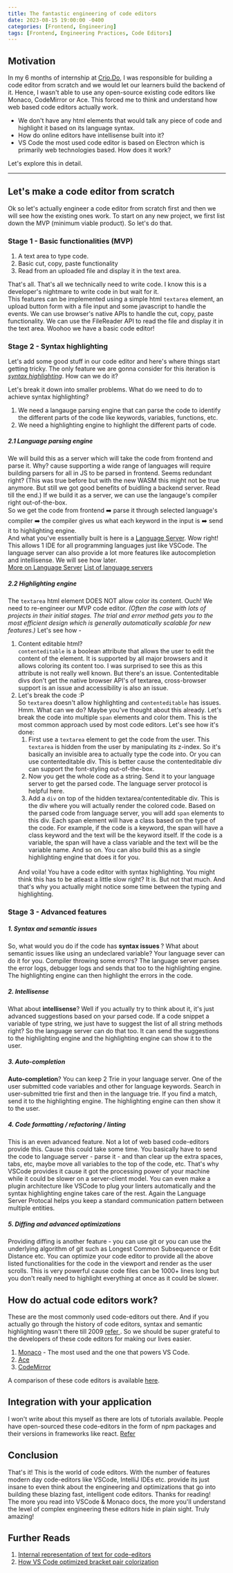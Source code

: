```yaml
---
title: The fantastic engineering of code editors
date: 2023-08-15 19:00:00 -0400
categories: [Frontend, Engineering]
tags: [Frontend, Engineering Practices, Code Editors]
---
```


## Motivation
In my 6 months of internship at <a href="https://www.crio.do/" target="_blank">Crio.Do</a>, I was responsible for building a code editor from scratch and we would let our learners build the backend of it. Hence, I wasn't able to use any open-source existing code editors like Monaco, CodeMirror or Ace. This forced me to think and understand how web based code editors actually work. 
- We don't have any html elements that would talk any piece of code and highlight it based on its language syntax.
- How do online editors have intellisense built into it?
- VS Code the most used code editor is based on Electron which is primarily web technologies based. How does it work?

Let's explore this in detail.
<hr>

## Let's make a code editor from scratch

Ok so let's actually engineer a code editor from scratch first and then we will see how the existing ones work. To start on any new project, we first list
down the MVP (minimum viable product). So let's do that.

### Stage 1 - Basic functionalities (MVP)
1. A text area to type code.
2. Basic cut, copy, paste functionality
3. Read from an uploaded file and display it in the text area.

That's all. That's all we technically need to write code. I know this is a developer's nightmare to write code in but wait for it.   
This features can be implemented using a simple html <code>textarea</code> element, an upload button form with a file input and some javascript to handle the events. We can use browser's native APIs to handle the cut, copy, paste functionality. We can use the FileReader API to read the file and display it in the text area. Woohoo we have a basic code editor!

### Stage 2 - Syntax highlighting
Let's add some good stuff in our code editor and here's where things start getting tricky. The only feature we are gonna consider for this iteration is <i><u>syntax highlighting</u></i>. How can we do it?

Let's break it down into smaller problems. What do we need to do to achieve syntax highlighting?
1. We need a langauge parsing engine that can parse the code to identify the different parts of the code like keywords, variables, functions, etc. 
2. We need a highlighting engine to highlight the different parts of code.

##### 2.1 Language parsing engine    
We will build this as a server which will take the code from frontend and parse it. Why? cause supporting a wide range of languages will require building parsers for all in JS to be parsed in frontend. Seems redundant right? (This was true before but with the new WASM this might not be true anymore. But still we got good benefits of buidling a backend server. Read till the end.) If we build it as a server, we can use the langauge's compiler right out-of-the-box.   
So we get the code from frontend  ➡️  parse it through selected language's compiler  ➡️  the compiler gives us what each keyword in the input is  ➡️   send it to highlighting engine.   
And what you've essentially built is here is a <a href="https://langserver.org/">Language Server</a>. Wow right! This allows 1 IDE for all programming languages just like VSCode. The language server can also provide a lot more features like autocompletion and intellisense. We will see how later.   
<a href="https://medium.com/@nadeeshaangunasinghe/why-use-language-server-aa9bb47207b8" target="_blank">More on Language Server</a>
<a href="https://microsoft.github.io/language-server-protocol/implementors/servers/" target="_blank">List of language servers</a>

##### 2.2 Highlighting engine
The <code>textarea</code> html element DOES NOT allow color its content. Ouch! We need to re-engineer our MVP code editor. <i>(Often the case with lots of projects in their initial stages. The trial and error method gets you to the most efficient design which is generally automatically scalable for new features.)</i> Let's see how - 

1. Content editable html?   
   <code>contenteditable</code> is a boolean attribute that allows the user to edit the content of the element. It is supported by all major browsers and it allows coloring its content too. I was surprised to see this as this attribute is not really well known. But there's an issue. Contenteditable divs 
   don't get the native browser API's of textarea, cross-browser support is an issue and accessibility is also an issue.
2. Let's break the code :P   
   So <code>textarea</code> doesn't allow highlighting and <code>contenteditable</code> has issues. Hmm. What can we do? Maybe you've thought about this already. Let's break the code into multiple <code>span</code> elements and color them. This is the most common approach used by most code editors. Let's see how it's done:
   1. First use a <code>textarea</code> element to get the code from the user. This <code>textarea</code> is hidden from the user by manipulating its z-index. So it's basically an invisible area to actually type the code into. Or you can use contenteditable div. This is better cause the contenteditable div can support the font-styling out-of-the-box.
   2. Now you get the whole code as a string. Send it to your language server to get the parsed code. The language server protocol is helpful here.
   3. Add a <code>div</code> on top of the hidden textarea/contenteditable div. This is the div where you will actually render the colored code. Based on the parsed code from language server, you will add <code>span</code> elements to this div. Each span element will have a class based on the type of the code. For example, if the code is a keyword, the span will have a class keyword and the text will be the keyword itself. If the code is a variable, the span will have a class variable and the text will be the variable name. And so on. You can also build this as a single highlighting engine that does it for you.   
   <br>
   And voila! You have a code editor with syntax highlighting. You might think this has to be atleast a little slow right? It is. But not that much. And that's why you actually might notice some time between the typing and highlighting.

### Stage 3 - Advanced features

##### 1. Syntax and semantic issues
So, what would you do if the code has <b> syntax issues </b> ? What about semantic issues like using an undeclared variable?
Your language sever can do it for you. Compiler throwing some errors? The language server parses the error logs, debugger logs and sends that too to the highlighting engine. The highlighting engine can then highlight the errors in the code.

##### 2. Intellisense
What about <b>intellisense</b>? Well if you actually try to think about it, it's just advanced suggestions based on your parsed code. If a code snippet a variable of type string, we just have to suggest the list of all string methods right? So the language server can do that too. It can send the suggestions to the highlighting engine and the highlighting engine can show it to the user.

##### 3. Auto-completion
<b>Auto-completion</b>? You can keep 2 Trie in your language server. One of the user submitted code variables and other for language keywords. Search in user-submitted trie first and then in the language trie. If you find a match, send it to the highlighting engine. The highlighting engine can then show it to the user.

##### 4. Code formatting / refactoring / linting
This is an even advanced feature. Not a lot of web based code-editors provide this. Cause this could take some time. You basically have to send the code to language server - parse it - and than clear up the extra spaces, tabs, etc, maybe move all variables to the top of the code, etc. That's why VSCode provides it cause it got the processing power of your machine while it could be slower on a server-client model. You can even make a plugin architecture like VSCode to plug your linters automatically and the syntax highlighting engine takes care of the rest. Again the Language Server Protocal helps you keep a standard communication pattern between multiple entities.

##### 5. Diffing and advanced optimizations
Providing diffing is another feature - you can use git or you can use the underlying algorithm of git such as Longest Common Subsequence or Edit Distance etc. You can optimize your code editor to provide all the above listed functionalities for the code in the viewport and render as the user scrolls. This is very powerful cause code files can be 1000+ lines long but you don't really need to highlight everything at once as it could be slower.


## How do actual code editors work?
These are the most commonly used code-editors out there. And if you actually go through the history of code editors, syntax and semantic highlighting wasn't there till 2009 <a href="https://zwabel.wordpress.com/2009/01/08/c-ide-evolution-from-syntax-highlighting-to-semantic-highlighting/" target="_blank">refer </a>. So we should be super grateful to the developers of these code editors for making our lives easier. 
1. <a href="https://github.com/microsoft/monaco-editor#concepts" target="_blank">Monaco</a> - The most used and the one that powers VS Code. 
2. <a href="https://ace.c9.io/#nav=about" target="_blank">Ace</a>
3. <a href="https://codemirror.net/" target="_blank">CodeMirror</a>

A comparison of these code editors is available <a href="https://blog.replit.com/code-editors" target="_blank">here</a>.

## Integration with your application

I won't write about this myself as there are lots of tutorials available. People have open-sourced these code-editors in the form of npm packages and their versions in frameworks like react. <a href="https://blog.logrocket.com/build-web-editor-with-react-monaco-editor/" target="_blank">Refer</a>

## Conclusion
That's it! This is the world of code editors. With the number of features modern day code-editors like VSCode, IntelliJ IDEs etc. provide its just insane to even think about the engineering and optimizations that go into building these blazing fast, intelligent code editors. Thanks for reading!   
The more you read into VSCode & Monaco docs, the more you'll understand the level of complex engineering these editors hide in plain sight. Truly amazing!

## Further Reads
1. <a href="https://zed.dev/blog/zed-decoded-rope-sumtree" target="_blank">Internal representation of text for code-editors</a>
2. <a href="https://code.visualstudio.com/blogs/2021/09/29/bracket-pair-colorization" target="_blank">How VS Code optimized bracket pair colorization</a>